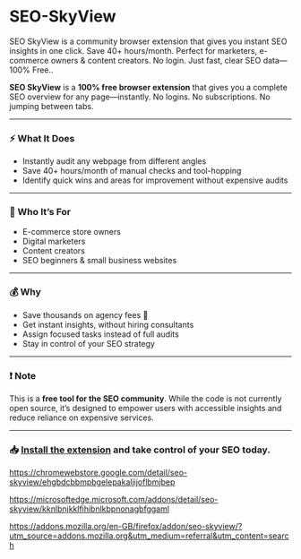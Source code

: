 # SEO-SkyView
SEO SkyView is a community browser extension that gives you instant SEO insights in one click. Save 40+ hours/month. Perfect for marketers, e-commerce owners &amp; content creators. No login. Just fast, clear SEO data— 100% Free..

**SEO SkyView** is a **100% free browser extension** that gives you a complete SEO overview for any page—instantly.
No logins. No subscriptions. No jumping between tabs.

---

### ⚡ What It Does
- Instantly audit any webpage from different angles 
- Save 40+ hours/month of manual checks and tool-hopping
- Identify quick wins and areas for improvement without expensive audits

---

### 💼 Who It’s For
- E-commerce store owners
- Digital marketers
- Content creators
- SEO beginners & small business websites

---

### 💰 Why 
- Save thousands on agency fees 💸
- Get instant insights, without hiring consultants
- Assign focused tasks instead of full audits
- Stay in control of your SEO strategy

---

### ❗ Note
This is a **free tool for the SEO community**. While the code is not currently open source, it’s designed to empower users with accessible insights and reduce reliance on expensive services.

---

### 📥 [Install the extension](#) and take control of your SEO today.

https://chromewebstore.google.com/detail/seo-skyview/ehgbdcbbmpbgelepakaljijoflbmjbep

https://microsoftedge.microsoft.com/addons/detail/seo-skyview/kknlbnjkklfihibnlkbpnonagbfggaml

https://addons.mozilla.org/en-GB/firefox/addon/seo-skyview/?utm_source=addons.mozilla.org&utm_medium=referral&utm_content=search
